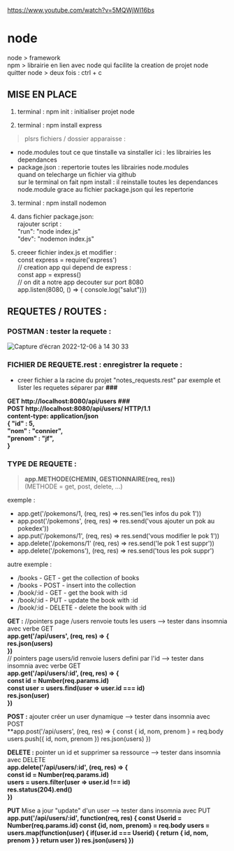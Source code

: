 https://www.youtube.com/watch?v=5MQWjWl16bs

# node

node > framework   
npm > librairie en lien avec node qui facilite la creation de projet node
quitter node > deux fois : ctrl + c 

## MISE EN PLACE

1. terminal : npm init  : initialiser projet node

2. terminal : npm install express 
> plsrs fichiers / dossier apparaisse :  
  - node.modules tout ce que tinstalle va sinstaller ici : les librairies les dependances   
  - package.json : repertorie toutes les librairies node.modules  
quand on telecharge un fichier via github   
sur le terminal on fait npm install : il reinstalle toutes les dependances node.module grace au fichier package.json qui les repertorie  

3. terminal : npm install nodemon

4. dans fichier package.json:  
rajouter script :  
"run": "node index.js"  
"dev": "nodemon index.js"   

5. creeer fichier index.js et modifier :  
const express = require('express')  
// creation app qui depend de express :  
const app = express()  
// on dit a notre app decouter sur port 8080  
app.listen(8080, () => { console.log("salut")})  


## REQUETES / ROUTES :

### POSTMAN : tester la requete :
![Capture d’écran 2022-12-06 à 14 30 33](https://user-images.githubusercontent.com/104756701/205925473-0754d91c-49bc-47ab-8512-2ce8ee430e1d.png)


### FICHIER DE REQUETE.rest : enregistrer la requete :

- creer fichier a la racine du projet "notes_requests.rest" par exemple et lister les requetes séparer par **###**  

**GET http://localhost:8080/api/users** 
**###**  
**POST http://localhost:8080/api/users/ HTTP/1.1  
content-type: application/json  
{  "id" : 5,  
    "nom" : "connier",  
    "prenom" : "jf",  
}**  

### TYPE DE REQUETE : 
> **app.METHODE(CHEMIN, GESTIONNAIRE(req, res))**  
> (METHODE = get, post, delete, ...)

exemple :
- app.get('/pokemons/1, (req, res) => res.sen('les infos du pok 1'))   
- app.post('/pokemons', (req, res) => res.send('vous ajouter un pok au pokedex'))   
- app.put('/pokemons/1', (req, res) => res.send('vous modifier le pok 1'))  
- app.delete('/pokemons/1' (req, res) => res.send('le pok 1 est suppr'))   
- app.delete('/pokemons'), (req, res) => res.send('tous les pok suppr')   

autre exemple : 
- /books - GET - get the collection of books
- /books - POST - insert into the collection
- /book/:id - GET - get the book with :id
- /book/:id - PUT - update the book with :id
- /book/:id - DELETE - delete the book with :id

**GET :** 
//pointers page /users renvoie touts les users --> tester dans insomnia avec verbe GET   
	**app.get('/api/users', (req, res) => {  
	res.json(users)  
  	})**  
// pointers page users/id renvoie lusers defini par l'id --> tester dans insomnia avec verbe GET   
	**app.get('/api/users/:id', (req, res) => {   
  		const id = Number(req.params.id)   
  		const user = users.find(user => user.id === id)   
  		res.json(user)   
	})**  
  
  
**POST :** ajouter créer un user dynamique  --> tester dans insomnia avec POST   
	**app.post('/api/users', (req, res) => {
		const { id, nom, prenom } = req.body
		users.push({
			id,
			nom,
			prenom
		})
		res.json(users)
	})


**DELETE :**  pointer un id et supprimer sa ressource --> tester dans insomnia avec DELETE    
	**app.delete('/api/users/:id', (req, res) => {   
  			const id = Number(req.params.id)   
  		users = users.filter(user => user.id !== id)   
  		res.status(204).end()   
	})**  

**PUT** Mise a jour "update" d'un user --> tester dans insomnia avec PUT    
	**app.put('/api/users/:id', function(req, res) {
		const Userid = Number(req.params.id)
		const {id, nom, prenom} = req.body
		users = users.map(function(user) {
			if(user.id === Userid) {
				return {
					id,
					nom,
					prenom
				}
			}
			return user
		}) 
		res.json(users)
	})**











